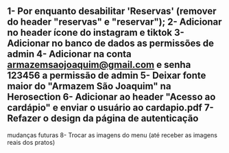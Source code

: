 1- Por enquanto desabilitar 'Reservas' (remover do header "reservas" e "reservar"); 
2- Adicionar no header ícone do instagram e tiktok 
3- Adicionar no banco de dados as permissões de admin 
4- Adicionar na conta armazemsaojoaquim@gmail.com e senha 123456 a permissão de admin 
5- Deixar fonte maior do "Armazem São Joaquim" na Herosection 
6- Adicionar ao header "Acesso ao cardápio" e enviar o usuário ao cardapio.pdf 
7- Refazer o design da página de autenticação  
---
mudanças futuras
8- Trocar as imagens do menu (até receber as imagens reais dos pratos)